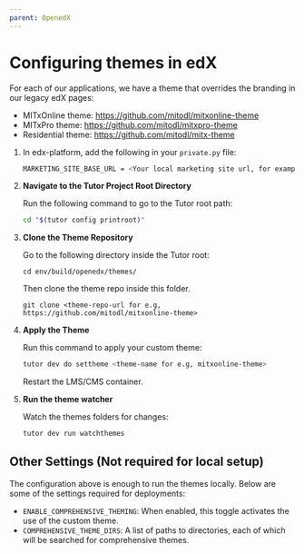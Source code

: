 ```yaml
---
parent: OpenedX
---
```


# Configuring themes in edX

For each of our applications, we have a theme that overrides the branding in our legacy edX pages:
- MITxOnline theme: https://github.com/mitodl/mitxonline-theme
- MITxPro theme: https://github.com/mitodl/mitxpro-theme
- Residential theme: https://github.com/mitodl/mitx-theme

1. In edx-platform, add the following in your `private.py` file:
   ```bash
   MARKETING_SITE_BASE_URL = <Your local marketing site url, for example, for MITxPRO we have http://xpro.odl.local:8053> 
   ```

2. **Navigate to the Tutor Project Root Directory**

   Run the following command to go to the Tutor root path:
   ```bash
   cd "$(tutor config printroot)"
   ```

3. **Clone the Theme Repository**

   Go to the following directory inside the Tutor root:
   ```
   cd env/build/openedx/themes/
   ```
   Then clone the theme repo inside this folder. 
   ```
   git clone <theme-repo-url for e.g, https://github.com/mitodl/mitxonline-theme>
   ```

4. **Apply the Theme**

   Run this command to apply your custom theme:
   ```bash
   tutor dev do settheme <theme-name for e.g, mitxonline-theme>
   ```
   Restart the LMS/CMS container.


5. **Run the theme watcher**

   Watch the themes folders for changes:
   ```bash
   tutor dev run watchthemes
   ```

## Other Settings (Not required for local setup)

The configuration above is enough to run the themes locally. Below are some of the settings required for deployments:

- `ENABLE_COMPREHENSIVE_THEMING`: When enabled, this toggle activates the use of the custom theme.
- `COMPREHENSIVE_THEME_DIRS`: A list of paths to directories, each of which will be searched for comprehensive themes.
